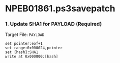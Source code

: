 # NPEB01861.ps3savepatch

### 1. Update SHA1 for PAYLOAD (Required)

Target File: `PAYLOAD`

```
set pointer:eof+1
set range:0x000024,pointer
set [hash]:SHA1
write at 0x000000:[hash]
```

